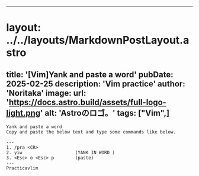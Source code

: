 
---
# layout: ../../layouts/MarkdownPostLayout.astro
title: '[Vim]Yank and paste a word'
pubDate: 2025-02-25
description: 'Vim practice'
author: 'Noritaka'
image:
    url: 'https://docs.astro.build/assets/full-logo-light.png'
    alt: 'Astroのロゴ。'
tags: ["Vim",]
---

```
Yank and paste a word
Copy and paste the below text and type some commands like below.

---
1. /pra <CR>
2. yiw                    (YANK IN WORD )
3. <Esc> o <Esc> p        (paste)
---
Practicavlim


